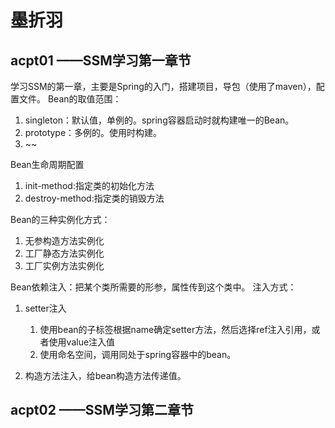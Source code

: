 # 墨折羽
## acpt01 ——SSM学习第一章节
学习SSM的第一章，主要是Spring的入门，搭建项目，导包（使用了maven），配置文件。
Bean的取值范围：
1. singleton：默认值，单例的。spring容器启动时就构建唯一的Bean。
2. prototype：多例的。使用时构建。
3. ~~

Bean生命周期配置
1. init-method:指定类的初始化方法
2. destroy-method:指定类的销毁方法

Bean的三种实例化方式：
1. 无参构造方法实例化
2. 工厂静态方法实例化
3. 工厂实例方法实例化

Bean依赖注入：把某个类所需要的形参，属性传到这个类中。
注入方式：
1. setter注入
    1. 使用bean的子标签<property>根据name确定setter方法，然后选择ref注入引用，或者使用value注入值
    2. 使用命名空间，调用同处于spring容器中的bean。
    
2. 构造方法注入，给bean构造方法传递值。

## acpt02 ——SSM学习第二章节

